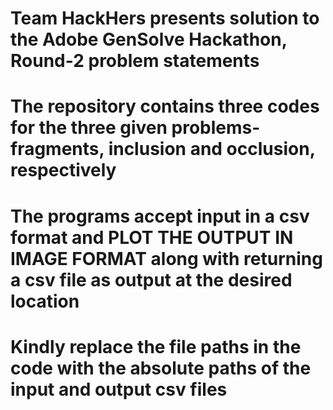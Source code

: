 # Team HackHers presents solution to the Adobe GenSolve Hackathon, Round-2 problem statements

# The repository contains three codes for the three given problems- fragments, inclusion and occlusion, respectively

# The programs accept input in a csv format and PLOT THE OUTPUT IN IMAGE FORMAT along with returning a csv file as output at the desired location

# Kindly replace the file paths in the code with the absolute paths of the input and output csv files

